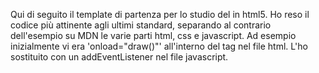 
Qui di seguito il template di partenza per lo studio del <canvas> in html5.
Ho reso il codice più attinente agli ultimi standard, separando al contrario dell'esempio su MDN le varie parti
html, css e javascript. Ad esempio inizialmente vi era 'onload="draw()"' all'interno del tag <body> nel file html. 
L'ho sostituito con un addEventListener nel file javascript.

